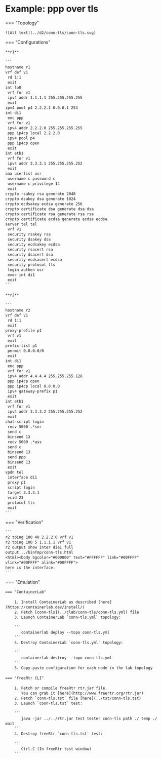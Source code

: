 # Example: ppp over tls

=== "Topology"

    ![Alt text](../d2/conn-tls/conn-tls.svg)

=== "Configurations"

    **r1**

    ```
    hostname r1
    vrf def v1
     rd 1:1
     exit
    int lo0
     vrf for v1
     ipv4 addr 1.1.1.1 255.255.255.255
     exit
    ipv4 pool p4 2.2.2.1 0.0.0.1 254
    int di1
     enc ppp
     vrf for v1
     ipv4 addr 2.2.2.0 255.255.255.255
     ppp ip4cp local 2.2.2.0
     ipv4 pool p4
     ppp ip4cp open
     exit
    int eth1
     vrf for v1
     ipv4 addr 3.3.3.1 255.255.255.252
     exit
    aaa userlist usr
     username c password c
     username c privilege 14
     exit
    crypto rsakey rsa generate 2048
    crypto dsakey dsa generate 1024
    crypto ecdsakey ecdsa generate 256
    crypto certificate dsa generate dsa dsa
    crypto certificate rsa generate rsa rsa
    crypto certificate ecdsa generate ecdsa ecdsa
    server tel tel
     vrf v1
     security rsakey rsa
     security dsakey dsa
     security ecdsakey ecdsa
     security rsacert rsa
     security dsacert dsa
     security ecdsacert ecdsa
     security protocol tls
     login authen usr
     exec int di1
     exit
    ```

    **r2**

    ```
    hostname r2
    vrf def v1
     rd 1:1
     exit
    proxy-profile p1
     vrf v1
     exit
    prefix-list p1
     permit 0.0.0.0/0
     exit
    int di1
     enc ppp
     vrf for v1
     ipv4 addr 4.4.4.4 255.255.255.128
     ppp ip4cp open
     ppp ip4cp local 0.0.0.0
     ipv4 gateway-prefix p1
     exit
    int eth1
     vrf for v1
     ipv4 addr 3.3.3.2 255.255.255.252
     exit
    chat-script login
     recv 5000 .*ser
     send c
     binsend 13
     recv 5000 .*ass
     send c
     binsend 13
     send ppp
     binsend 13
     exit
    vpdn tel
     interface di1
     proxy p1
     script login
     target 3.3.3.1
     vcid 23
     protocol tls
     exit
    ```

=== "Verification"

    ```
    r2 tping 100 40 2.2.2.0 vrf v1
    r2 tping 100 5 1.1.1.1 vrf v1
    r2 output show inter dia1 full
    output ../binTmp/conn-tls.html
    <html><body bgcolor="#000000" text="#FFFFFF" link="#00FFFF" vlink="#00FFFF" alink="#00FFFF">
    here is the interface:
    ```

=== "Emulation"

    === "ContainerLab"

        1. Install ContainerLab as described [here](https://containerlab.dev/install/)  
        2. Fetch [conn-tls](../clab/conn-tls/conn-tls.yml) file  
        3. Launch ContainerLab `conn-tls.yml` topology:  

        ```
           containerlab deploy --topo conn-tls.yml  
        ```
        4. Destroy ContainerLab `conn-tls.yml` topology:  

        ```
           containerlab destroy --topo conn-tls.yml  
        ```
        5. Copy-paste configuration for each node in the lab topology

    === "freeRtr CLI"

        1. Fetch or compile freeRtr rtr.jar file.  
           You can grab it [here](http://www.freertr.org/rtr.jar)  
        2. Fetch `conn-tls.tst` file [here](../tst/conn-tls.tst)  
        3. Launch `conn-tls.tst` test:  

        ```
           java -jar ../../rtr.jar test tester conn-tls path ./ temp ./ wait
        ```
        4. Destroy freeRtr `conn-tls.tst` test:  

        ```
           Ctrl-C (In freeRtr test window)
        ```

